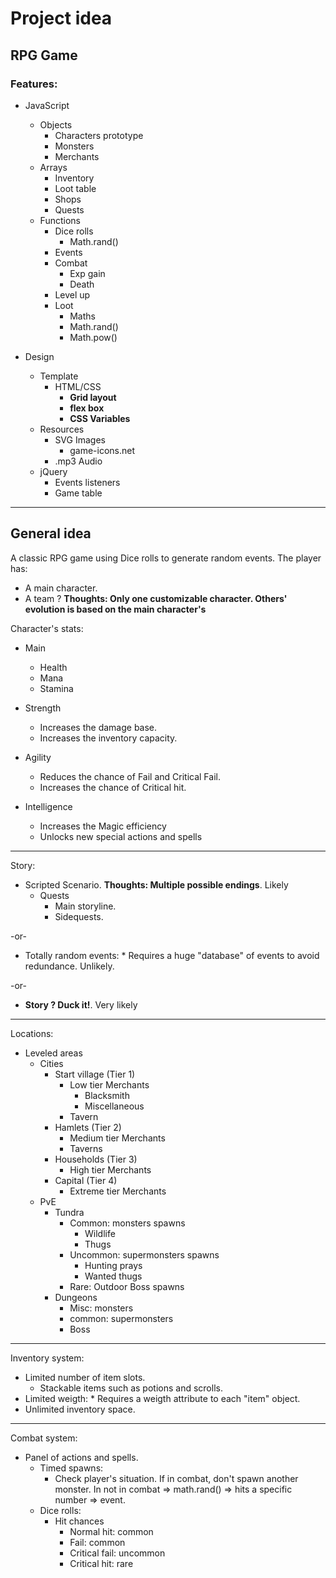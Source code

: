 # Project idea

## RPG Game

### Features:

* JavaScript
  * Objects
    * Characters prototype
    * Monsters
    * Merchants
  * Arrays
    * Inventory
    * Loot table
    * Shops
    * Quests
  * Functions
    * Dice rolls
	    * Math.rand()
    * Events
    * Combat
	    * Exp gain
	    * Death
    * Level up
    * Loot
	    * Maths
	    * Math.rand()
	    * Math.pow()

* Design
  * Template
    * HTML/CSS
        * __Grid layout__
        * __flex box__
        * __CSS Variables__
  * Resources
    * SVG Images
      * game-icons.net
    * .mp3 Audio
  * jQuery
    * Events listeners
    * Game table

---
## General idea

A classic RPG game using Dice rolls to generate random events.
The player has:

* A main character.
* A team ? __Thoughts: Only one customizable character. Others' evolution is based on the main character's__

Character's stats:
* Main
  * Health
  * Mana
  * Stamina

* Strength
  * Increases the damage base.
  * Increases the inventory capacity.
* Agility
  * Reduces the chance of Fail and Critical Fail.
  * Increases the chance of Critical hit.
* Intelligence
  * Increases the Magic efficiency
  * Unlocks new special actions and spells

---


Story:
* Scripted Scenario. __Thoughts: Multiple possible endings__. Likely
  * Quests
    * Main storyline.
    * Sidequests.

 -or-

* Totally random events:
		* Requires a huge "database" of events to avoid redundance. Unlikely.

 -or-

* __Story ? Duck it!__. Very likely

---

Locations:

* Leveled areas
  * Cities
	  * Start village (Tier 1)
	    * Low tier Merchants
	      * Blacksmith
	      * Miscellaneous
	    * Tavern
	  * Hamlets (Tier 2)
	    * Medium tier Merchants
	    * Taverns
	  * Households (Tier 3)
	    * High tier Merchants
	  * Capital (Tier 4)
	    * Extreme tier Merchants
  * PvE
      * Tundra
        * Common: monsters spawns
          * Wildlife
          * Thugs
        * Uncommon: supermonsters spawns
          * Hunting prays
          * Wanted thugs
        * Rare: Outdoor Boss spawns
      * Dungeons
        * Misc: monsters
        * common: supermonsters
        * Boss

---

Inventory system:

* Limited number of item slots.
	* Stackable items such as potions and scrolls.
* Limited weigth:
		* Requires a weigth attribute to each "item" object.
* Unlimited inventory space.

---

Combat system:

* Panel of actions and spells.
    * Timed spawns:
    	* Check player's situation. If in combat, don't spawn another monster. In not in combat => math.rand() => hits a specific number => event.
	* Dice rolls:
		* Hit chances
			* Normal hit: common
			* Fail: common
			* Critical fail: uncommon
			* Critical hit: rare
